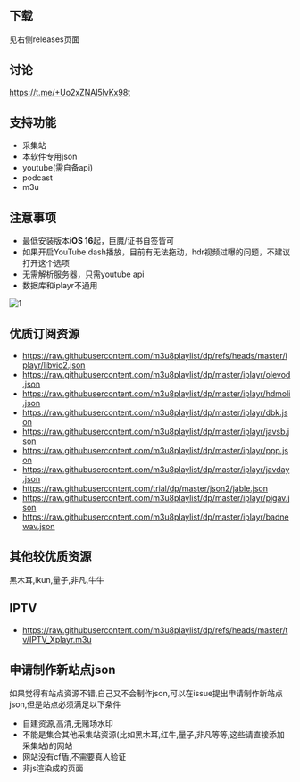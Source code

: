 ## 下载
见右侧releases页面

## 讨论
https://t.me/+Uo2xZNAl5lvKx98t

## 支持功能
- 采集站
- 本软件专用json
- youtube(需自备api)
- podcast
- m3u

## 注意事项
- 最低安装版本**iOS 16**起，巨魔/证书自签皆可
- 如果开启YouTube dash播放，目前有无法拖动，hdr视频过曝的问题，不建议打开这个选项
- 无需解析服务器，只需youtube api
- 数据库和iplayr不通用

![1](https://raw.githubusercontent.com/m3u8playlist/dp/master/IMG_4363.jpeg)

## 优质订阅资源
- https://raw.githubusercontent.com/m3u8playlist/dp/refs/heads/master/iplayr/libvio2.json
- https://raw.githubusercontent.com/m3u8playlist/dp/master/iplayr/olevod.json
- https://raw.githubusercontent.com/m3u8playlist/dp/master/iplayr/hdmoli.json
- https://raw.githubusercontent.com/m3u8playlist/dp/master/iplayr/dbk.json
- https://raw.githubusercontent.com/m3u8playlist/dp/master/iplayr/javsb.json
- https://raw.githubusercontent.com/m3u8playlist/dp/master/iplayr/ppp.json
- https://raw.githubusercontent.com/m3u8playlist/dp/master/iplayr/javday.json
- https://raw.githubusercontent.com/trial/dp/master/json2/jable.json
- https://raw.githubusercontent.com/m3u8playlist/dp/master/iplayr/pigav.json
- https://raw.githubusercontent.com/m3u8playlist/dp/master/iplayr/badnewav.json

##  其他较优质资源
  黑木耳,ikun,量子,非凡,牛牛

## IPTV
- https://raw.githubusercontent.com/m3u8playlist/dp/refs/heads/master/tv/IPTV_Xplayr.m3u

## 申请制作新站点json
 如果觉得有站点资源不错,自己又不会制作json,可以在issue提出申请制作新站点json,但是站点必须满足以下条件
 - 自建资源,高清,无赌场水印
 - 不能是集合其他采集站资源(比如黑木耳,红牛,量子,非凡等等,这些请直接添加采集站)的网站
 - 网站没有cf盾,不需要真人验证
 - 非js渲染成的页面
